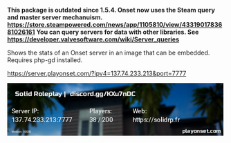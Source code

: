**This package is outdated since 1.5.4. Onset now uses the Steam query and master server mechanuism. https://store.steampowered.com/news/app/1105810/view/4331901783681026161**
**You can query servers for data with other libraries. See https://developer.valvesoftware.com/wiki/Server_queries**

Shows the stats of an Onset server in an image that can be embedded.
Requires php-gd installed.

https://server.playonset.com/?ipv4=137.74.233.213&port=7777

![Example](https://github.com/BlueMountainsIO/OnsetServerSignature/blob/master/example.png)

